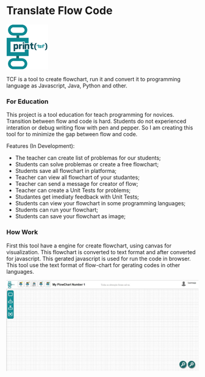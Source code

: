 # Translate Flow Code #

![](https://github.com/LuisAraujo/Translate-Flow-Code/blob/master/src/images/logo.png?raw=true)

TCF is a tool to create flowchart, run it and convert it to programming language as Javascript, Java, Python and other.


### For Education

This project is a tool education for teach programming for novices. Transition between flow and code is hard. Students do not experienced interation or debug writing flow with pen and pepper. So I am creating this tool for to minimize the gap between flow and code. 

Features (In Development):

- The teacher can create list of problemas for our students;
- Students can solve problemas or create a free flowchart;
- Students save all flowchart in platforma;
- Teacher can view all flowchart of your studantes;
- Teacher can send a message for creator of flow;
- Teacher can create a Unit Tests for problems;
- Studantes get imediaty feedback with Unit Tests;
- Students can view your flowchart in some programming languages;
- Students can run your flowchart;
- Students can save your flowchart as image;



### How Work

First this tool have a engine for create flowchart, using canvas for visualization. This flowchart is converted to text format and after converted for javascript. This gerated javascript is used for run the code in browser. This tool use the text format of flow-chart for gerating codes in other languages. 

 
![](https://github.com/LuisAraujo/Translate-Flow-Code/blob/master/screenshot_01.jpg?raw=true)